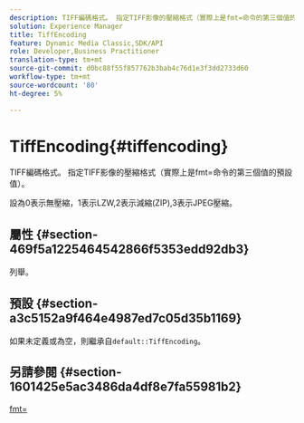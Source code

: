 ```yaml
---
description: TIFF編碼格式。 指定TIFF影像的壓縮格式（實際上是fmt=命令的第三個值的預設值）。
solution: Experience Manager
title: TiffEncoding
feature: Dynamic Media Classic,SDK/API
role: Developer,Business Practitioner
translation-type: tm+mt
source-git-commit: d0bc88f55f857762b3bab4c76d1e3f3dd2733d60
workflow-type: tm+mt
source-wordcount: '80'
ht-degree: 5%

---
```



# TiffEncoding{#tiffencoding}

TIFF編碼格式。 指定TIFF影像的壓縮格式（實際上是fmt=命令的第三個值的預設值）。

設為0表示無壓縮，1表示LZW,2表示減縮(ZIP),3表示JPEG壓縮。

## 屬性 {#section-469f5a1225464542866f5353edd92db3}

列舉。

## 預設 {#section-a3c5152a9f464e4987ed7c05d35b1169}

如果未定義或為空，則繼承自`default::TiffEncoding`。

## 另請參閱 {#section-1601425e5ac3486da4df8e7fa55981b2}

[fmt=](../../../../../ir-api/http-protocol/image-rendering-api-ref/c-ir-http-protocol-ref/c-ir-http-protocol-command-reference/r-ir-fmt.md#reference-4c743f67d56b47c5b774fcc900ff758c)
